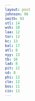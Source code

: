 ```yaml
---
layout: post
johnson: 96
smith: 93
stl: 14
wsh: 10
laa: 12
tor: 12
kc: 13
bal: 17
atl: 8
nyy: 13
tb: 16
lad: 8
pit: 12
sd: 8
phi: 12
cle: 12
bos: 11
cin: 11
---
```

